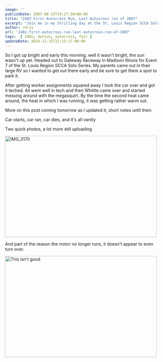 ```yaml
---
image: ''
publishDate: 2007-08-13T19:27:56+00:00
title: "240Z First Autocross Run, Last Autocross run of 2007"
excerpt: "Join me in my thrilling day at the St. Louis Region SCCA Solo Series Event 7 with car troubles, a heating race and more, !!"
author: chris
url: '240z-first-autocross-run-last-autocross-run-of-2007'
tags:  [ 240z, datsun, autocross, fail ] 
updateDate: 2024-11-15T12:15:17-06:00
---
```


So I got up bright and early this morning, well it wasn't bright, the sun wasn't up yet. Headed out to Gateway Raceway in Madison Illinois for Event 7 of the St. Louis Region SCCA Solo Series. My parents came out in their large 
RV so I wanted to get out there early and be sure to get them a spot to park it.

After getting worker assignments squared away I took the car over and got it teched. All went well in tech and then Whittle came over and started messing around with the megasquirt. By the time the second heat came around, the heat in which I was running, it was getting rather warm out.

More on this post coming tomorrow as I updated it, short notes until then:

Car starts, car ran, car dies, and it's all vanity

Two quick photos, a lot more still uploading

<img height="333" alt="IMG_3170" src="https://farm2.static.flickr.com/1161/1100604624_2d15cd212e.jpg?v=0" width="500" />

And part of the reason the motor no longer runs, it doesn't appear to even turn over.

<img height="333" alt="This isn't good" src="https://farm2.static.flickr.com/1201/1099418479_1f547da43b.jpg?v=0" width="500" />
